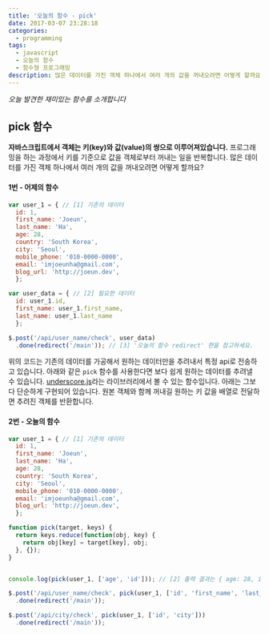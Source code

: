 ```yaml
---
title: '오늘의 함수 - pick'
date: 2017-03-07 23:28:18
categories:
  - programming
tags:
  - javascript
  - 오늘의 함수
  - 함수형 프로그래밍
description: 많은 데이터를 가진 객체 하나에서 여러 개의 값을 꺼내오려면 어떻게 할까요?
---
```

_오늘 발견한 재미있는 함수를 소개합니다_

## pick 함수

__자바스크립트에서 객체는 키(key)와 값(value)의 쌍으로 이루어져있습니다.__ 프로그래밍을 하는 과정에서 키를 기준으로 값을 객체로부터 꺼내는 일을 반복합니다. 많은 데이터를 가진 객체 하나에서 여러 개의 값을 꺼내오려면 어떻게 할까요?

#### 1번 - 어제의 함수
```javascript
var user_1 = { // [1] 기존의 데이터
  id: 1,
  first_name: 'Joeun',
  last_name: 'Ha',
  age: 28,
  country: 'South Korea',
  city: 'Seoul',
  mobile_phone: '010-0000-0000',
  email: 'imjoeunha@gmail.com',
  blog_url: 'http://joeun.dev',
  };

var user_data = { // [2] 필요한 데이터
  id: user_1.id,
  first_name: user_1.first_name,
  last_name: user_1.last_name
  };

$.post('/api/user_name/check', user_data)
  .done(redirect('/main')); // [3] '오늘의 함수 redirect' 편을 참고하세요.
```

위의 코드는 기존의 데이터를 가공해서 원하는 데이터만을 추려내서 특정 api로 전송하고 있습니다. 아래와 같은 `pick` 함수를 사용한다면 보다 쉽게 원하는 데이터를 추려낼 수 있습니다. [underscore.js](underscorejs.org)라는 라이브러리에서 볼 수 있는 함수입니다. 아래는 그보다 단순하게 구현되어 있습니다. 원본 객체와 함께 꺼내길 원하는 키 값을 배열로 전달하면 추려진 객체를 반환합니다.

#### 2번 - 오늘의 함수
```javascript
var user_1 = { // [1] 기존의 데이터
  id: 1,
  first_name: 'Joeun',
  last_name: 'Ha',
  age: 28,
  country: 'South Korea',
  city: 'Seoul',
  mobile_phone: '010-0000-0000',
  email: 'imjoeunha@gmail.com',
  blog_url: 'http://joeun.dev',
  };

function pick(target, keys) {
  return keys.reduce(function(obj, key) {
    return obj[key] = target[key], obj;
  }, {});
}


console.log(pick(user_1, ['age', 'id'])); // [2] 출력 결과는 { age: 28, id: 1 } 입니다. 이때, 객체 값의 순서가 배열로 전달한 키의 순서대로 반환됩니다.

$.post('/api/user_name/check', pick(user_1, ['id', 'first_name', 'last_name'])) // [3] 간편하게 반복해서 원하는 객체를 만들 수 있습니다.
  .done(redirect('/main'));

$.post('/api/city/check', pick(user_1, ['id', 'city']))
  .done(redirect('/main'));
```

